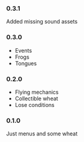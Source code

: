 ### 0.3.1
Added missing sound assets

### 0.3.0
* Events
* Frogs
* Tongues

### 0.2.0
* Flying mechanics
* Collectible wheat
* Lose conditions

### 0.1.0
Just menus and some wheat
